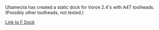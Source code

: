 Ultameciia has created a static dock for Voron 2.4's with A4T toolheads. (Possibly other toolheads, not tested.)

[Link to F Dock](https://github.com/Ultameciia/F-Dock)
